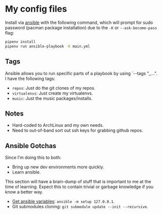 My config files
===============

Install via [ansible](http://docs.ansible.com/ansible/) with the following
command, which will prompt for sudo password (pacman package installation) due
to the `-K` or `--ask-become-pass` flag:

```bash
pipenv install
pipenv run ansible-playbook -K main.yml
```

Tags
----

Ansible allows you to run specific parts of a playbook by using `--tags
"<tag1>,<tag2>,...". I have the following tags:

* `repos`: Just do the git clones of my repos.
* `virtualenvs`: Just create my virtualenvs.
* `music`: Just the music packages/installs.

Notes
-----

* Hard-coded to ArchLinux and my own needs.
* Need to out-of-band sort out ssh keys for grabbing github repos.

Ansible Gotchas
---------------

Since I'm doing this to both:

* Bring up new dev environments more quickly.
* Learn ansible.

This section will have a brain-dump of stuff that is important to me at the
time of learning. Expect this to contain trivial or garbage knowledge if you
know a better way.

* [Get ansible variables](http://stackoverflow.com/questions/18839509/where-can-i-get-a-list-of-ansible-pre-defined-variables):
  `ansible -m setup 127.0.0.1`.
* Git submodules cloning: `git submodule update --init --recursive`.
